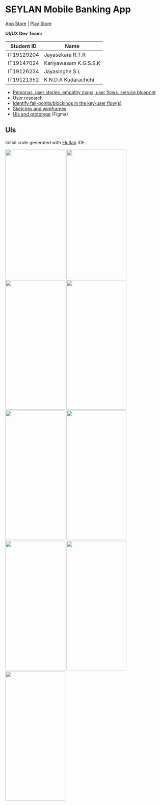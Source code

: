 # SEYLAN Mobile Banking App
[App Store](https://apps.apple.com/lk/app/seylan-mobile-banking-app/id1061045338) | [Play Store](https://play.google.com/store/apps/details?id=com.fg.seylan&hl=en&gl=US)

**UI/UX Dev Team:**

| Student ID | Name                  |
|------------|-----------------------|
| IT19129204 | Jayasekara R.T.R      |
| IT19147024 | Kariyawasam K.G.S.S.K |
| IT19126234 | Jayasinghe S.L        |
| IT19121352 | K.N.D.A Kudarachchi   |

* [Personas, user stories, empathy maps, user flows, service blueprint](https://github.com/rukshan99/Seylan-mobile-banking-app/tree/main/Lab-03)
* [User research](https://github.com/rukshan99/Seylan-mobile-banking-app/tree/main/Lab-04)
* [Identify fail-points/blockings in the key-user flow(s)](https://github.com/rukshan99/Seylan-mobile-banking-app/tree/main/Lab-05)
* [Sketches and wireframes](https://github.com/rukshan99/Seylan-mobile-banking-app/tree/main/Lab-06)
* [UIs and prototype](https://www.figma.com/file/0CpTJtHHvlyLRzWAQGTrJj/UEE-seylan-mobile-app-V2-Copy-Copy?node-id=0%3A1) (Figma)
## UIs
Initial code generated with [Flutlab](https://flutlab.io/) IDE.

<img src="https://user-images.githubusercontent.com/68691231/137513563-b4dcacdb-0052-4dcc-ae12-33f9b687bf34.png" width="188" height="405">              <img src="https://user-images.githubusercontent.com/68691231/137511628-a354a4ae-b0b7-4d1a-a3f0-1adb1fae88ff.png" width="188" height="405">              <img src="https://user-images.githubusercontent.com/68691231/137514436-d2bd1116-dbbb-49b5-956f-ffdf52ec9c78.png" width="188" height="405">              <img src="https://user-images.githubusercontent.com/68691231/137513898-827ea0cc-adb0-44cb-ae36-b51ae4f1cb6d.png" width="188" height="405">
<img src="https://user-images.githubusercontent.com/68691231/137513698-76e05b3a-edfc-4b63-8adf-b062a26b3c9c.png" width="188" height="405">              <img src="https://user-images.githubusercontent.com/68691231/137515101-81bee25e-b02e-47b6-b9da-deeac5b1f56b.png" width="188" height="405">              <img src="https://user-images.githubusercontent.com/68691231/137514191-12ec8797-ed74-48e1-ac74-f004d5842d4b.png" width="188" height="405">              <img src="https://user-images.githubusercontent.com/68691231/137514328-50073b39-fb65-465a-b3bf-c0c309dfa595.png" width="188" height="405">              <img src="https://user-images.githubusercontent.com/68691231/137514665-d549094e-2f81-44aa-abb2-7b832cae3c4f.png" width="188" height="405">          
